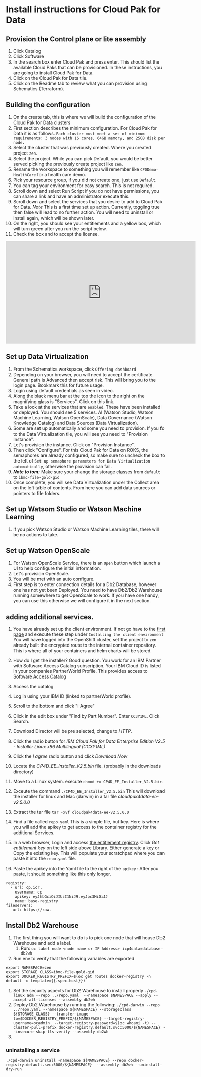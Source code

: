 # Install instructions for Cloud Pak for Data

## Provision the Control plane or lite assembly
1. Click Catalog
1. Click Software
1. In the search box enter Cloud Pak and press enter.  This should list the available Cloud Paks that can be provisioned. In these instructions, you are going to install Cloud Pak for Data.
1. Click on the Cloud Pak for Data tile.
1. Click on the Readme tab to review what you can provision using Schematics (Terraform).

## Building the configuration
1. On the create tab, this is where we will build the configuration of the Cloud Pak for Data clusters
1. First section describes the minimum configuration.  For Cloud Pak for Data it is as follows.  `Each cluster must meet a set of minimum requirements: 3 nodes with 16 cores, 64GB memory, and 25GB disk per node.`
1. Select the cluster that was previously created.  Where you created project `zen`.
1. Select the project.   While you can pick Default, you would be better served picking the previously create project like `zen`.
1. Rename the workspace to something you will remember like `CPDDemo-HealthCare` for a health care demo.
1. Pick your resource group, if you did not create one, just use `Default`.
1. You can tag your environment for easy search.  This is not required.
1. Scroll down and select Run Script if you do not have permissions, you can share a link and have an administrator execute this.
1. Scroll down and select the services that you desire to add to Cloud Pak for Data. *Note* This is a first time set up action.  Currently, toggling true then false will lead to no further action.  You will need to uninstall or install again, which will be shown later.
1. On the right, you should see your entitlements and a yellow box, which will turn green after you run the script below.
1. Check the box and to accept the license.   

<iframe width="600" height="322" src="https://www.youtube.com/embed/Ic0xnlci47o" frameborder="0" allow="accelerometer; autoplay; encrypted-media; gyroscope; picture-in-picture" allowfullscreen></iframe>

## Set up Data Virtualization
1. From the Schematics workspace, click `Offering dashboard`
1. Depending on your browser, you will need to accept the certificate.  General path is Advanced then accept risk.  This will bring you to the login page. Bookmark this for future usage.
1. Login using default credentials as seen in video.
1. Along the black menu bar at the top the icon to the right on the magnifying glass is "Services".  Click on this link.  
1. Take a look at the services that are `enabled`.   These have been installed or deployed.   You should see 5 services.  AI (Watson Studio, Watson Machine Learning, Watson OpenScale), Data Governance (Watson Knowledge Catalog) and Data Sources (Data Virtualization).  
1. Some are set up automatically and some you need to provision.  If you fo to the Data Virtualization tile, you will see you need to "Provision Instance".  
1. Let's provision the instance.  Click on "Provision Instance".
1. Then click "Configure". For this Cloud Pak for Data on ROKS, the semaphores are already configured, so make sure to uncheck the box to the left of `Set up semaphore parameters for Data Virtualization automatically`, otherwise the provision can fail.
1. ***Note to tom:*** Make sure your change the storage classes from `default` to `ibmc-file-gold-gid`
1. Once complete, you will see Data Virtualization under the Collect area on the left table of contents.  From here you can add data sources or pointers to file folders.

## Set up Watsom Studio or Watson Machine Learning
1.  If you pick Watson Studio or Watson Machine Learning tiles, there will be no actions to take.   

## Set up Watson OpenScale
1. For Watson OpenScale Service, there is an `Open` button which launch a UI to help configure the initial information.
1. Let's provision OpenScale.
1. You will be met with an auto configure.  
1. First step is to enter connection details for a Db2 Database, however one has not yet been Deployed.  You need to have Db2/Db2 Warehouse running somewhere to get OpenScale to work.  If you have one handy, you can use this otherwise we will configure it in the next section.

## adding additional services.
1. You have already set up the client environment.  If not go have to the [first page](README.md) and execute these step under `Installing the client environment`  You will have logged into the OpenShift cluster, set the project to `zen` already built the encrypted route to the internal container repository.  This is where all of your containers and helm charts will be stored.

1. How do I get the installer? Good question.  You work for an IBM Partner with Software Access Catalog subscription.  Your IBM Cloud ID is listed in your companies PartnerWorld Profile.  This provides access to [Software Access Catalog](https://www.ibm.com/partnerworld/program/benefits/software-access-catalog)
1. Access the catalog
1. Log in using your IBM ID (linked to partnerWorld profile).
1. Scroll to the bottom and click "I Agree"
1. Click in the edit box under "Find by Part Number".  Enter `CC3Y1ML`.  Click Search.
1. Download Director will be pre selected, change to *HTTP*.
1. Click the radio button for *IBM Cloud Pak for Data Enterprise Edition V2.5 - Installer Linux x86 Multilingual (CC3Y1ML)*
1. Click the *I agree* radio button and click *Download Now*
1. Locate the *CP4D_EE_Installer_V2.5.bin* file. (probably in the downloads directory)
1. Move to a Linux system.  execute `chmod +x CP4D_EE_Installer_V2.5.bin`
1. Exceute the command `./CP4D_EE_Installer_V2.5.bin`  This will download the installer for linux and Mac (darwin) in a tar file *cloudpak4data-ee-v2.5.0.0*
1. Extract the tar file `tar -xvf cloudpak4data-ee-v2.5.0.0`
1. Find a file called `repo.yaml`  This is a simple file, but key. Here is where you will add the apikey to get access to the container registry for the additional Services.   
1. In a web browser, Login and access [the entitlement registry](https://myibm.ibm.com/products-services/containerlibrary).  Click *Get entitlement key* on the left side above Library.  Either generate a key or Copy the existing key.  This will populate your scratchpad where you can paste it into the `repo.yaml` file.
1.  Paste the apikey into the Yaml file to the right of the `apikey:`  After you paste, it should something like this only longer.
~~~
registry:
  - url: cp.icr.
    username: cp
    apikey: eyJhbGciOiJIUzI1NiJ9.eyJpc3MiOiJJ
    name: base-registry
fileservers:
 - url: https://raw.
~~~~



## Install Db2 Warehouse
1. The first thing you will want to do is to pick one node that will house Db2 Warehouse and add a label.
   1. Run: `oc label node <node name or IP Address> icp4data=database-db2wh`
1. Run env to verify that the following variables are exported
~~~~
export NAMESPACE=zen
export STORAGE_CLASS=ibmc-file-gold-gid
export DOCKER_REGISTRY_PREFIX=$(oc get routes docker-registry -n default -o template={{.spec.host}})
~~~~
1. Set the security aspects for Db2 Warehouse to install properly
  `./cpd-linux adm --repo ../repo.yaml  --namespace $NAMESPACE --apply --accept-all-licenses --assembly db2wh`
1. Deploy Db2 Warehouse by running the following:
`./cpd-darwin --repo ../repo.yaml --namespace ${NAMESPACE} --storageclass ${STORAGE_CLASS} --transfer-image-to=$DOCKER_REGISTRY_PREFIX/${NAMESPACE} --target-registry-username=ocadmin  --target-registry-password=$(oc whoami -t) --cluster-pull-prefix docker-registry.default.svc:5000/${NAMESPACE} --insecure-skip-tls-verify --assembly db2wh`
1.

### uninstalling a service
`./cpd-darwin uninstall -namespace ${NAMESPACE} --repo docker-registry.default.svc:5000/${NAMESPACE}  --assembly db2wh --uninstall-dry-run`
